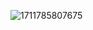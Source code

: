 ![1711785807675](C:\Users\Administrator\AppData\Roaming\Typora\typora-user-images\1711785807675.png)


